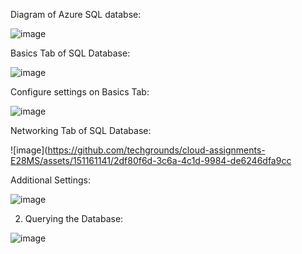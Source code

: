Diagram of Azure SQL databse:

![image](https://github.com/techgrounds/cloud-assignments-E28MS/assets/151161141/6c13475a-6b8a-4a6f-bbef-7f6c7b1e4680)


Basics Tab of SQL Database:

![image](https://github.com/techgrounds/cloud-assignments-E28MS/assets/151161141/76ed29bd-9b0b-413d-8a0d-87748725e9cf)

Configure settings on Basics Tab:

![image](https://github.com/techgrounds/cloud-assignments-E28MS/assets/151161141/3d1fc418-961b-4543-bfee-965dc5ebe061)

Networking Tab of SQL Database:

![image](https://github.com/techgrounds/cloud-assignments-E28MS/assets/151161141/2df80f6d-3c6a-4c1d-9984-de6246dfa9cc



Additional Settings:

![image](https://github.com/techgrounds/cloud-assignments-E28MS/assets/151161141/0234a04f-260d-4639-94df-8fa91267ecfc)


2.  Querying the Database:

   ![image](https://github.com/techgrounds/cloud-assignments-E28MS/assets/151161141/4dadff5b-7a7b-4a27-843f-b26e152ff75b)



